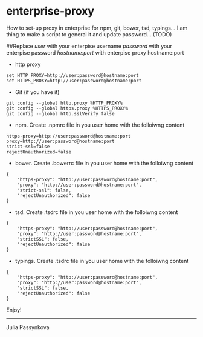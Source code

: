 # enterprise-proxy


How to set-up proxy in enterprise for npm, git, bower, tsd, typings...
I am thing to make a script to general it and update password... (TODO)

##Replace
*user* with your enterpise username
*password* with your enterpise password
*hostname:port*  with enterpise proxy hostname:port


* http proxy
```
set HTTP_PROXY=http://user:password@hostname:port
set HTTPS_PROXY=http://user:password@hostname:port
```

* Git (if you have it)
```
git config --global http.proxy %HTTP_PROXY%
git config --global https.proxy %HTTPS_PROXY%
git config --global http.sslVerify false
```

* npm. Create .npmrc file in you user home with the folloiwng content
```
https-proxy=http://user:password@hostname:port
proxy=http://user:password@hostname:port
strict-ssl=false
rejectUnauthorized=false
```

* bower. Create .bowerrc file in you user home with the folloiwng content
```
{
    "https-proxy": "http://user:password@hostname:port",
    "proxy": "http://user:password@hostname:port",
    "strict-ssl": false,
    "rejectUnauthorized": false
}
```

* tsd. Create .tsdrc file in you user home with the folloiwng content
```
{
    "https-proxy": "http://user:password@hostname:port",
    "proxy": "http://user:password@hostname:port",
    "strictSSL": false,
    "rejectUnauthorized": false
}
```

* typings. Create .tsdrc file in you user home with the folloiwng content
```
{
    "https-proxy": "http://user:password@hostname:port",
    "proxy": "http://user:password@hostname:port",
    "strictSSL": false,
    "rejectUnauthorized": false
}
```

Enjoy!

---
Julia Passynkova
